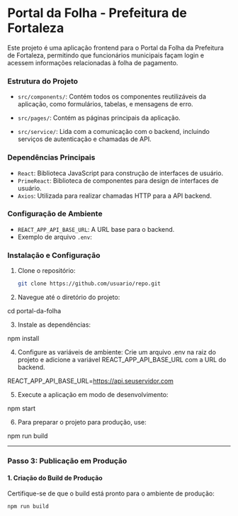 # Portal da Folha - Prefeitura de Fortaleza

Este projeto é uma aplicação frontend para o Portal da Folha da Prefeitura de Fortaleza, permitindo que funcionários municipais façam login e acessem informações relacionadas à folha de pagamento. 

### Estrutura do Projeto

- `src/components/`: Contém todos os componentes reutilizáveis da aplicação, como formulários, tabelas, e mensagens de erro.

- `src/pages/`: Contém as páginas principais da aplicação.

- `src/service/`: Lida com a comunicação com o backend, incluindo serviços de autenticação e chamadas de API.


### Dependências Principais

- `React`: Biblioteca JavaScript para construção de interfaces de usuário.
- `PrimeReact`: Biblioteca de componentes para design de interfaces de usuário.
- `Axios`: Utilizada para realizar chamadas HTTP para a API backend.

### Configuração de Ambiente

- `REACT_APP_API_BASE_URL`: A URL base para o backend.
- Exemplo de arquivo `.env`:

### Instalação e Configuração

1. Clone o repositório:
   ```bash
   git clone https://github.com/usuario/repo.git

2. Navegue até o diretório do projeto:

cd portal-da-folha

3. Instale as dependências:

npm install

4. Configure as variáveis de ambiente: Crie um arquivo .env na raiz do projeto e adicione a variável REACT_APP_API_BASE_URL com a URL do backend.

REACT_APP_API_BASE_URL=https://api.seuservidor.com

5. Execute a aplicação em modo de desenvolvimento:

npm start

6. Para preparar o projeto para produção, use:

npm run build


---

### Passo 3: Publicação em Produção

#### 1. **Criação do Build de Produção**

Certifique-se de que o build está pronto para o ambiente de produção:
```bash
npm run build


